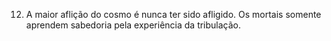 ﻿12. A maior aflição do cosmo é nunca ter sido afligido. Os mortais somente aprendem sabedoria pela experiência da tribulação.